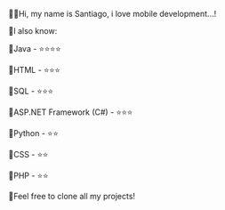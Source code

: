 👋🏻Hi, my name is Santiago, i love mobile development...!

🚀I also know:

📌Java - ⭐⭐⭐⭐

📌HTML - ⭐⭐⭐

📌SQL - ⭐⭐⭐

📌ASP.NET Framework (C#) - ⭐⭐⭐

📌Python - ⭐⭐

📌CSS - ⭐⭐

📌PHP - ⭐⭐

🗽Feel free to clone all my projects!
